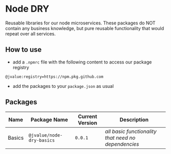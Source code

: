 # Node DRY

Reusable libraries for our node microservices. These packages do NOT contain any business knowledge, but pure reusable functionality that would repeat over all services.


## How to use
* add a `.npmrc` file with the following content to access our package registry
```
@jvalue:registry=https://npm.pkg.github.com
```
* add the packages to your `package.json` as usual

## Packages

| **Name** | **Package Name** | **Current Version** | **Description** |
|---|---|---|---|
| Basics | `@jvalue/node-dry-basics` | `0.0.1` | *all basic functionality that need no dependencies* |
